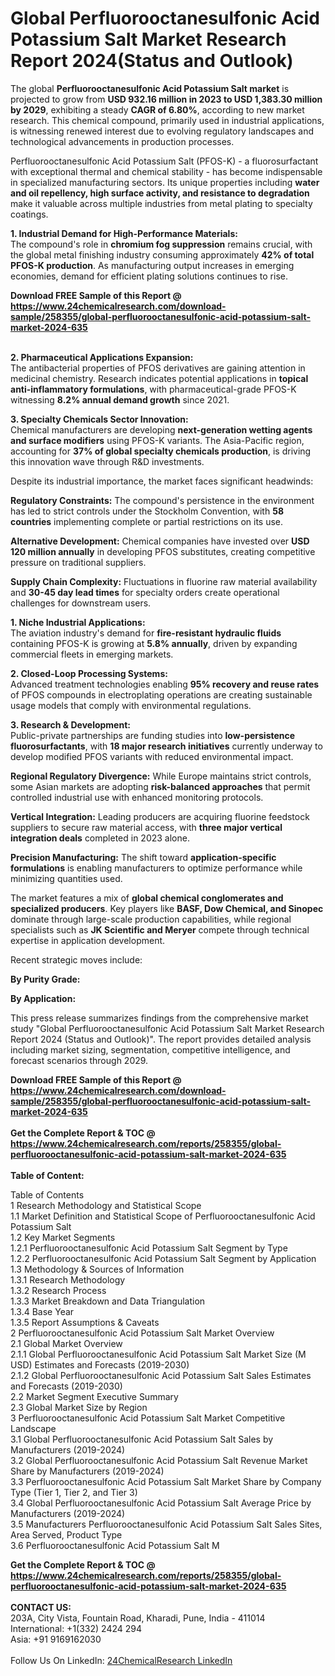 <h1>Global Perfluorooctanesulfonic Acid Potassium Salt Market Research Report 2024(Status and Outlook)</h1><p>The global <strong>Perfluorooctanesulfonic Acid Potassium Salt market</strong> is projected to grow from <strong>USD 932.16 million in 2023 to USD 1,383.30 million by 2029</strong>, exhibiting a steady <strong>CAGR of 6.80%</strong>, according to new market research. This chemical compound, primarily used in industrial applications, is witnessing renewed interest due to evolving regulatory landscapes and technological advancements in production processes.</p><p>Perfluorooctanesulfonic Acid Potassium Salt (PFOS-K) - a fluorosurfactant with exceptional thermal and chemical stability - has become indispensable in specialized manufacturing sectors. Its unique properties including <strong>water and oil repellency, high surface activity, and resistance to degradation</strong> make it valuable across multiple industries from metal plating to specialty coatings.</p><p><strong>1. Industrial Demand for High-Performance Materials:</strong><br>
The compound's role in <strong>chromium fog suppression</strong> remains crucial, with the global metal finishing industry consuming approximately <strong>42% of total PFOS-K production</strong>. As manufacturing output increases in emerging economies, demand for efficient plating solutions continues to rise.</p><div><b>Download FREE Sample of this Report @ 
            <a href="https://www.24chemicalresearch.com/download-sample/258355/global-perfluorooctanesulfonic-acid-potassium-salt-market-2024-635">
            https://www.24chemicalresearch.com/download-sample/258355/global-perfluorooctanesulfonic-acid-potassium-salt-market-2024-635</a></b></div><br><p><strong>2. Pharmaceutical Applications Expansion:</strong><br>
The antibacterial properties of PFOS derivatives are gaining attention in medicinal chemistry. Research indicates potential applications in <strong>topical anti-inflammatory formulations</strong>, with pharmaceutical-grade PFOS-K witnessing <strong>8.2% annual demand growth</strong> since 2021.</p><p><strong>3. Specialty Chemicals Sector Innovation:</strong><br>
Chemical manufacturers are developing <strong>next-generation wetting agents and surface modifiers</strong> using PFOS-K variants. The Asia-Pacific region, accounting for <strong>37% of global specialty chemicals production</strong>, is driving this innovation wave through R&amp;D investments.</p><p>Despite its industrial importance, the market faces significant headwinds:</p><p><strong>Regulatory Constraints:</strong> The compound's persistence in the environment has led to strict controls under the Stockholm Convention, with <strong>58 countries</strong> implementing complete or partial restrictions on its use.</p><p><strong>Alternative Development:</strong> Chemical companies have invested over <strong>USD 120 million annually</strong> in developing PFOS substitutes, creating competitive pressure on traditional suppliers.</p><p><strong>Supply Chain Complexity:</strong> Fluctuations in fluorine raw material availability and <strong>30-45 day lead times</strong> for specialty orders create operational challenges for downstream users.</p><p><strong>1. Niche Industrial Applications:</strong><br>
The aviation industry's demand for <strong>fire-resistant hydraulic fluids</strong> containing PFOS-K is growing at <strong>5.8% annually</strong>, driven by expanding commercial fleets in emerging markets.</p><p><strong>2. Closed-Loop Processing Systems:</strong><br>
Advanced treatment technologies enabling <strong>95% recovery and reuse rates</strong> of PFOS compounds in electroplating operations are creating sustainable usage models that comply with environmental regulations.</p><p><strong>3. Research &amp; Development:</strong><br>
Public-private partnerships are funding studies into <strong>low-persistence fluorosurfactants</strong>, with <strong>18 major research initiatives</strong> currently underway to develop modified PFOS variants with reduced environmental impact.</p><p><strong>Regional Regulatory Divergence:</strong> While Europe maintains strict controls, some Asian markets are adopting <strong>risk-balanced approaches</strong> that permit controlled industrial use with enhanced monitoring protocols.</p><p><strong>Vertical Integration:</strong> Leading producers are acquiring fluorine feedstock suppliers to secure raw material access, with <strong>three major vertical integration deals</strong> completed in 2023 alone.</p><p><strong>Precision Manufacturing:</strong> The shift toward <strong>application-specific formulations</strong> is enabling manufacturers to optimize performance while minimizing quantities used.</p><p>The market features a mix of <strong>global chemical conglomerates and specialized producers</strong>. Key players like <strong>BASF, Dow Chemical, and Sinopec</strong> dominate through large-scale production capabilities, while regional specialists such as <strong>JK Scientific and Meryer</strong> compete through technical expertise in application development.</p><p>Recent strategic moves include:</p><p><strong>By Purity Grade:</strong></p><p><strong>By Application:</strong></p><p>This press release summarizes findings from the comprehensive market study "Global Perfluorooctanesulfonic Acid Potassium Salt Market Research Report 2024 (Status and Outlook)". The report provides detailed analysis including market sizing, segmentation, competitive intelligence, and forecast scenarios through 2029.</p><div><b>Download FREE Sample of this Report @ 
            <a href="https://www.24chemicalresearch.com/download-sample/258355/global-perfluorooctanesulfonic-acid-potassium-salt-market-2024-635">
            https://www.24chemicalresearch.com/download-sample/258355/global-perfluorooctanesulfonic-acid-potassium-salt-market-2024-635</a></b></div><br><div><b>Get the Complete Report & TOC @ 
            <a href="https://www.24chemicalresearch.com/reports/258355/global-perfluorooctanesulfonic-acid-potassium-salt-market-2024-635">
            https://www.24chemicalresearch.com/reports/258355/global-perfluorooctanesulfonic-acid-potassium-salt-market-2024-635</a></b></div><br>
            <b>Table of Content:</b><p>Table of Contents<br />
1 Research Methodology and Statistical Scope<br />
1.1 Market Definition and Statistical Scope of Perfluorooctanesulfonic Acid Potassium Salt<br />
1.2 Key Market Segments<br />
1.2.1 Perfluorooctanesulfonic Acid Potassium Salt Segment by Type<br />
1.2.2 Perfluorooctanesulfonic Acid Potassium Salt Segment by Application<br />
1.3 Methodology & Sources of Information<br />
1.3.1 Research Methodology<br />
1.3.2 Research Process<br />
1.3.3 Market Breakdown and Data Triangulation<br />
1.3.4 Base Year<br />
1.3.5 Report Assumptions & Caveats<br />
2 Perfluorooctanesulfonic Acid Potassium Salt Market Overview<br />
2.1 Global Market Overview<br />
2.1.1 Global Perfluorooctanesulfonic Acid Potassium Salt Market Size (M USD) Estimates and Forecasts (2019-2030)<br />
2.1.2 Global Perfluorooctanesulfonic Acid Potassium Salt Sales Estimates and Forecasts (2019-2030)<br />
2.2 Market Segment Executive Summary<br />
2.3 Global Market Size by Region<br />
3 Perfluorooctanesulfonic Acid Potassium Salt Market Competitive Landscape<br />
3.1 Global Perfluorooctanesulfonic Acid Potassium Salt Sales by Manufacturers (2019-2024)<br />
3.2 Global Perfluorooctanesulfonic Acid Potassium Salt Revenue Market Share by Manufacturers (2019-2024)<br />
3.3 Perfluorooctanesulfonic Acid Potassium Salt Market Share by Company Type (Tier 1, Tier 2, and Tier 3)<br />
3.4 Global Perfluorooctanesulfonic Acid Potassium Salt Average Price by Manufacturers (2019-2024)<br />
3.5 Manufacturers Perfluorooctanesulfonic Acid Potassium Salt Sales Sites, Area Served, Product Type<br />
3.6 Perfluorooctanesulfonic Acid Potassium Salt M</p><div><b>Get the Complete Report & TOC @ 
            <a href="https://www.24chemicalresearch.com/reports/258355/global-perfluorooctanesulfonic-acid-potassium-salt-market-2024-635">
            https://www.24chemicalresearch.com/reports/258355/global-perfluorooctanesulfonic-acid-potassium-salt-market-2024-635</a></b></div><br><b>CONTACT US:</b><br>
            203A, City Vista, Fountain Road, Kharadi, Pune, India - 411014<br>
            International: +1(332) 2424 294<br>
            Asia: +91 9169162030 <br><br>
            Follow Us On LinkedIn: <a href="https://www.linkedin.com/company/24chemicalresearch/">24ChemicalResearch LinkedIn</a>